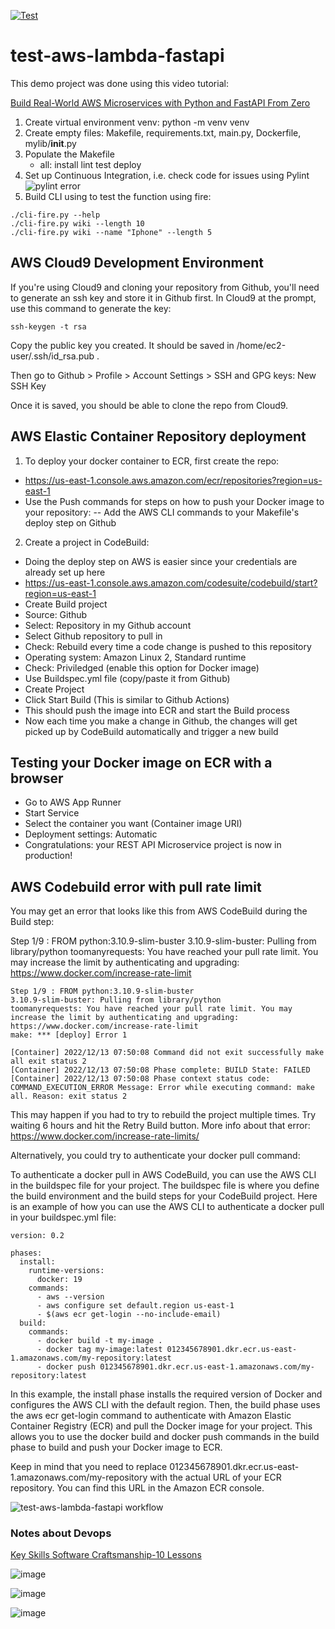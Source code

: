 [![Test](https://github.com/jmandrake/test-aws-ecr-docker-fastapi-python/actions/workflows/devops.yml/badge.svg)](https://github.com/jmandrake/test-aws-ecr-docker-fastapi-python/actions/workflows/devops.yml)

# test-aws-lambda-fastapi

This demo project was done using this video tutorial:

[Build Real-World AWS Microservices with Python and FastAPI From Zero](https://www.youtube.com/watch?v=SqFFCTNyi88&t=2430s)


1. Create virtual environment venv: python -m venv venv
2. Create empty files: Makefile, requirements.txt, main.py, Dockerfile, mylib/__init__.py
3. Populate the Makefile
    - all: install lint test deploy
4. Set up Continuous Integration, i.e. check code for issues using Pylint
![pylint error](https://user-images.githubusercontent.com/9938598/206826810-69873457-18a1-4aa8-a0b5-ecaa9ef80c60.png)
5. Build CLI using to test the function using fire: 
```
./cli-fire.py --help
./cli-fire.py wiki --length 10
./cli-fire.py wiki --name "Iphone" --length 5
```

## AWS Cloud9 Development Environment
If you're using Cloud9 and cloning your repository from Github, you'll need to generate an ssh key and store it in Github first.
In Cloud9 at the prompt, use this command to generate the key:
```
ssh-keygen -t rsa
```

Copy the public key you created. It should be saved in /home/ec2-user/.ssh/id_rsa.pub .

Then go to Github > Profile > Account Settings > SSH and GPG keys: New SSH Key

Once it is saved, you should be able to clone the repo from Cloud9.


## AWS Elastic Container Repository deployment

1) To deploy your docker container to ECR, first create the repo: 
- https://us-east-1.console.aws.amazon.com/ecr/repositories?region=us-east-1
- Use the Push commands for steps on how to push your Docker image to your repository:
-- Add the AWS CLI commands to your Makefile's deploy step on Github

2) Create a project in CodeBuild:
- Doing the deploy step on AWS is easier since your credentials are already set up here
- https://us-east-1.console.aws.amazon.com/codesuite/codebuild/start?region=us-east-1
- Create Build project 
- Source: Github
- Select: Repository in my Github account
- Select Github repository to pull in
- Check: Rebuild every time a code change is pushed to this repository
- Operating system: Amazon Linux 2, Standard runtime
- Check: Priviledged (enable this option for Docker image)
- Use Buildspec.yml file (copy/paste it from Github)
- Create Project
- Click Start Build (This is similar to Github Actions)
- This should push the image into ECR and start the Build process
- Now each time you make a change in Github, the changes will get picked up by CodeBuild automatically and trigger a new build

## Testing your Docker image on ECR with a browser
- Go to AWS App Runner
- Start Service
- Select the container you want (Container image URI)
- Deployment settings: Automatic
- Congratulations: your REST API Microservice project is now in production!


## AWS Codebuild error with pull rate limit

You may get an error that looks like this from AWS CodeBuild during the Build step:

Step 1/9 : FROM python:3.10.9-slim-buster
3.10.9-slim-buster: Pulling from library/python
toomanyrequests: You have reached your pull rate limit. You may increase the limit by authenticating and upgrading: https://www.docker.com/increase-rate-limit


```
Step 1/9 : FROM python:3.10.9-slim-buster
3.10.9-slim-buster: Pulling from library/python
toomanyrequests: You have reached your pull rate limit. You may increase the limit by authenticating and upgrading: https://www.docker.com/increase-rate-limit
make: *** [deploy] Error 1

[Container] 2022/12/13 07:50:08 Command did not exit successfully make all exit status 2
[Container] 2022/12/13 07:50:08 Phase complete: BUILD State: FAILED
[Container] 2022/12/13 07:50:08 Phase context status code: COMMAND_EXECUTION_ERROR Message: Error while executing command: make all. Reason: exit status 2
```

This may happen if you had to try to rebuild the project multiple times. Try waiting 6 hours and hit the Retry Build button.
More info about that error: https://www.docker.com/increase-rate-limits/

Alternatively, you could try to authenticate your docker pull command:

To authenticate a docker pull in AWS CodeBuild, you can use the AWS CLI in the buildspec file for your project. The buildspec file is where you define the build environment and the build steps for your CodeBuild project. Here is an example of how you can use the AWS CLI to authenticate a docker pull in your buildspec.yml file:

```
version: 0.2

phases:
  install:
    runtime-versions:
      docker: 19
    commands:
      - aws --version
      - aws configure set default.region us-east-1
      - $(aws ecr get-login --no-include-email)
  build:
    commands:
      - docker build -t my-image .
      - docker tag my-image:latest 012345678901.dkr.ecr.us-east-1.amazonaws.com/my-repository:latest
      - docker push 012345678901.dkr.ecr.us-east-1.amazonaws.com/my-repository:latest
```

In this example, the install phase installs the required version of Docker and configures the AWS CLI with the default region. Then, the build phase uses the aws ecr get-login command to authenticate with Amazon Elastic Container Registry (ECR) and pull the Docker image for your project. This allows you to use the docker build and docker push commands in the build phase to build and push your Docker image to ECR.

Keep in mind that you need to replace 012345678901.dkr.ecr.us-east-1.amazonaws.com/my-repository with the actual URL of your ECR repository. You can find this URL in the Amazon ECR console.


![test-aws-lambda-fastapi workflow](https://github.com/jmandrake/test-aws-lambda-fastapi/actions/workflows/devops.yml/badge.svg)

### Notes about Devops
[Key Skills Software Craftsmanship-10 Lessons](https://www.youtube.com/watch?v=qNBr5A0Kzgk)

![image](https://user-images.githubusercontent.com/9938598/207751905-5e80d63a-418c-4bbc-8e4f-222a21458bfb.png)

![image](https://user-images.githubusercontent.com/9938598/207752059-692d7ef9-bb1c-4d88-b080-0d57e8a30547.png)

![image](https://user-images.githubusercontent.com/9938598/207752804-4e3c9fb9-5787-40f3-ac26-cdba8a9aef86.png)


